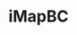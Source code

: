 ---
title: iMapBC
description:  iMapBC allows the user to view and analyze the thousands of geographic datasets stored in the B.C. Geographic Warehouse, upload their own map data and print or email the results of their work.
logo: https://maps.gov.bc.ca/ess/rest/sites/imap4m/viewers/imap4m/VirtualDirectory/Resources/Images/banner-imapbc-left.png
link: https://maps.gov.bc.ca/ess/hm/imap4m/
---